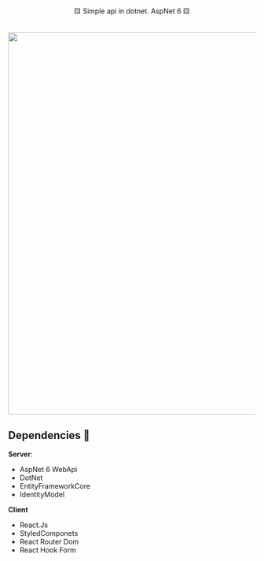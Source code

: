 <p align="center" >
  🟨 Simple api in dotnet. AspNet 6 🟨
</p>

##

<p align="center" >
   <img width=777 src='https://user-images.githubusercontent.com/69175890/221440229-2a54c7e4-aade-4cbd-83d7-93ff5f10c8ee.png'/>
</p>

## Dependencies  📌
**Server**: 
* AspNet 6 WebApi
* DotNet 
* EntityFrameworkCore
* IdentityModel

**Client**
* React.Js
* StyledComponets
* React Router Dom
* React Hook Form
